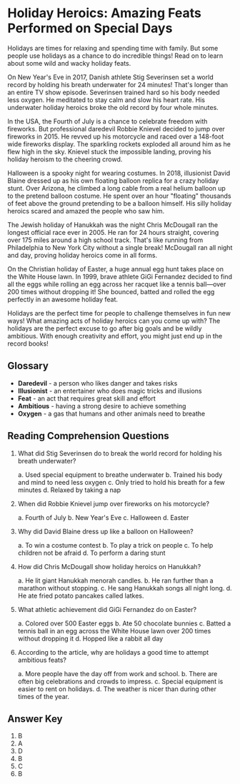 # Holiday Heroics: Amazing Feats Performed on Special Days

Holidays are times for relaxing and spending time with family. But some people use holidays as a chance to do incredible things! Read on to learn about some wild and wacky holiday feats.

On New Year's Eve in 2017, Danish athlete Stig Severinsen set a world record by holding his breath underwater for 24 minutes! That's longer than an entire TV show episode. Severinsen trained hard so his body needed less oxygen. He meditated to stay calm and slow his heart rate. His underwater holiday heroics broke the old record by four whole minutes.

In the USA, the Fourth of July is a chance to celebrate freedom with fireworks. But professional daredevil Robbie Knievel decided to jump over fireworks in 2015. He revved up his motorcycle and raced over a 148-foot wide fireworks display. The sparkling rockets exploded all around him as he flew high in the sky. Knievel stuck the impossible landing, proving his holiday heroism to the cheering crowd.

Halloween is a spooky night for wearing costumes. In 2018, illusionist David Blaine dressed up as his own floating balloon replica for a crazy holiday stunt. Over Arizona, he climbed a long cable from a real helium balloon up to the pretend balloon costume. He spent over an hour "floating" thousands of feet above the ground pretending to be a balloon himself. His silly holiday heroics scared and amazed the people who saw him.

The Jewish holiday of Hanukkah was the night Chris McDougall ran the longest official race ever in 2005. He ran for 24 hours straight, covering over 175 miles around a high school track. That's like running from Philadelphia to New York City without a single break! McDougall ran all night and day, proving holiday heroics come in all forms.  

On the Christian holiday of Easter, a huge annual egg hunt takes place on the White House lawn. In 1999, brave athlete GiGi Fernandez decided to find all the eggs while rolling an egg across her racquet like a tennis ball—over 200 times without dropping it! She bounced, batted and rolled the egg perfectly in an awesome holiday feat.

Holidays are the perfect time for people to challenge themselves in fun new ways! What amazing acts of holiday heroics can you come up with? The holidays are the perfect excuse to go after big goals and be wildly ambitious. With enough creativity and effort, you might just end up in the record books!

## Glossary

- **Daredevil** - a person who likes danger and takes risks
- **Illusionist** - an entertainer who does magic tricks and illusions
- **Feat** - an act that requires great skill and effort  
- **Ambitious** - having a strong desire to achieve something
- **Oxygen** - a gas that humans and other animals need to breathe

## Reading Comprehension Questions

1. What did Stig Severinsen do to break the world record for holding his breath underwater?

   a. Used special equipment to breathe underwater
   b. Trained his body and mind to need less oxygen
   c. Only tried to hold his breath for a few minutes
   d. Relaxed by taking a nap

2. When did Robbie Knievel jump over fireworks on his motorcycle?

   a. Fourth of July
   b. New Year's Eve
   c. Halloween
   d. Easter

3. Why did David Blaine dress up like a balloon on Halloween?

   a. To win a costume contest
   b. To play a trick on people
   c. To help children not be afraid
   d. To perform a daring stunt

4. How did Chris McDougall show holiday heroics on Hanukkah?

   a. He lit giant Hanukkah menorah candles.
   b. He ran further than a marathon without stopping.
   c. He sang Hanukkah songs all night long.
   d. He ate fried potato pancakes called latkes.

5. What athletic achievement did GiGi Fernandez do on Easter?

   a. Colored over 500 Easter eggs
   b. Ate 50 chocolate bunnies
   c. Batted a tennis ball in an egg across the White House lawn over 200 times without dropping it
   d. Hopped like a rabbit all day

6. According to the article, why are holidays a good time to attempt ambitious feats?

   a. More people have the day off from work and school.
   b. There are often big celebrations and crowds to impress.
   c. Special equipment is easier to rent on holidays.
   d. The weather is nicer than during other times of the year.

## Answer Key

1. B
2. A
3. D
4. B
5. C
6. B
